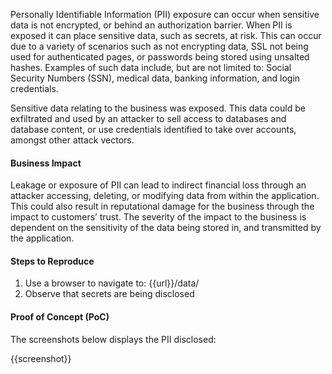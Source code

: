 Personally Identifiable Information (PII) exposure can occur when sensitive data is not encrypted, or behind an authorization barrier. When PII is exposed it can place sensitive data, such as secrets, at risk. This can occur due to a variety of scenarios such as not encrypting data, SSL not being used for authenticated pages, or passwords being stored using unsalted hashes. Examples of such data include, but are not limited to: Social Security Numbers (SSN), medical data, banking information, and login credentials.

Sensitive data relating to the business was exposed. This data could be exfiltrated and used by an attacker to sell access to databases and database content, or use credentials identified to take over accounts, amongst other attack vectors.

#### Business Impact

Leakage or exposure of PII can lead to indirect financial loss through an attacker accessing, deleting, or modifying data from within the application. This could also result in reputational damage for the business through the impact to customers’ trust. The severity of the impact to the business is dependent on the sensitivity of the data being stored in, and transmitted by the application.

#### Steps to Reproduce

1. Use a browser to navigate to: {{url}}/data/
1. Observe that secrets are being disclosed

#### Proof of Concept (PoC)

The screenshots below displays the PII disclosed:

{{screenshot}}
